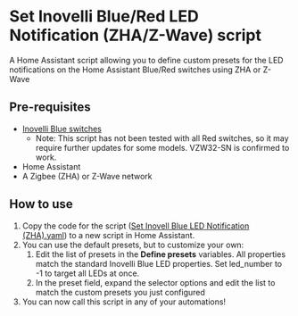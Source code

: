 # Set Inovelli Blue/Red LED Notification (ZHA/Z-Wave) script
A Home Assistant script allowing you to define custom presets for the LED notifications on the Home Assistant Blue/Red switches using ZHA or Z-Wave

## Pre-requisites 
* [Inovelli Blue switches](https://inovelli.com/)
  * Note: This script has not been tested with all Red switches, so it may require further updates for some models. VZW32-SN is confirmed to work.
* Home Assistant
* A Zigbee (ZHA) or Z-Wave network

## How to use
1. Copy the code for the script ([Set Inovell Blue LED Notification (ZHA).yaml](set_inovelli_blue_red_led_notification_zha_zwave.yaml)) to a new script in Home Assistant.
2. You can use the default presets, but to customize your own:
   1. Edit the list of presets in the **Define presets** variables. All properties match the standard Inovelli Blue LED properties. Set led_number to -1 to target all LEDs at once.
   2. In the preset field, expand the selector options and edit the list to match the custom presets you just configured
3. You can now call this script in any of your automations!

